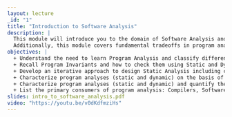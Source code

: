 ```yaml
---
layout: lecture
_id: "1"
title: "Introduction to Software Analysis"
description: |
  This module will introduce you to the domain of Software Analysis and its role in checking correctness properties of programs. You will learn about a general class of properties, called Program Invariants, and how they can be checked using Static and Dynamic analyses. Then, you’ll learn a step-by-step process of designing a static analysis to check program invariants. Through different examples, you will witness how this process achieves its objective by abstractly evaluating programs.
  Additionally, this module covers fundamental tradeoffs in program analysis. Based on these tradeoffs, program analyses are characterized along two dimensions: Soundness and Completeness. You’ll learn how to calculate Precision, Recall, and F-Measure of program analysis that will enable you to measure its accuracy. You will also learn how the Undecidability of program correctness properties necessitates these tradeoffs. In the end, you’ll learn about the primary consumers of program analysis and their examples.
objectives: |
  + Understand the need to learn Program Analysis and classify different analysis approaches into Static, Dynamic, and Hybrid.
  + Recall Program Invariants and how to check them using Static and Dynamic analysis.
  + Develop an iterative approach to design Static Analysis including components such as Program Representation, Abstract Domain, Transfer Functions, and Fixed-Point Computation Algorithm.
  + Characterize program analyses (static and dynamic) on the basis of Soundness and Completeness and determine the tradeoffs made.
  + Characterize program analyses (static and dynamic) and quantify the accuracy of an analysis on the basis of Precision, Recall, and F-Measure.
  + List the primary consumers of program analysis: Compilers, Software Quality Tools, and Integrated Development Environments and give their examples.
slides: intro_to_software_analysis.pdf
video: "https://youtu.be/v0dKdfmziHs"
---
```

